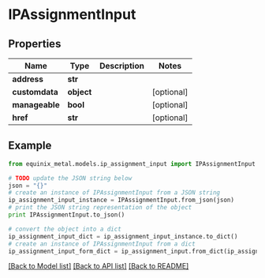 # IPAssignmentInput


## Properties
Name | Type | Description | Notes
------------ | ------------- | ------------- | -------------
**address** | **str** |  | 
**customdata** | **object** |  | [optional] 
**manageable** | **bool** |  | [optional] 
**href** | **str** |  | [optional] 

## Example

```python
from equinix_metal.models.ip_assignment_input import IPAssignmentInput

# TODO update the JSON string below
json = "{}"
# create an instance of IPAssignmentInput from a JSON string
ip_assignment_input_instance = IPAssignmentInput.from_json(json)
# print the JSON string representation of the object
print IPAssignmentInput.to_json()

# convert the object into a dict
ip_assignment_input_dict = ip_assignment_input_instance.to_dict()
# create an instance of IPAssignmentInput from a dict
ip_assignment_input_form_dict = ip_assignment_input.from_dict(ip_assignment_input_dict)
```
[[Back to Model list]](../README.md#documentation-for-models) [[Back to API list]](../README.md#documentation-for-api-endpoints) [[Back to README]](../README.md)


